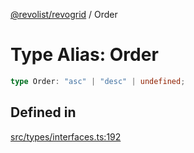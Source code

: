 [@revolist/revogrid](README.md) / Order

# Type Alias: Order

```ts
type Order: "asc" | "desc" | undefined;
```

## Defined in

[src/types/interfaces.ts:192](https://github.com/revolist/revogrid/blob/e4a447d6483665fe275065ba5ef60722f4635503/src/types/interfaces.ts#L192)
